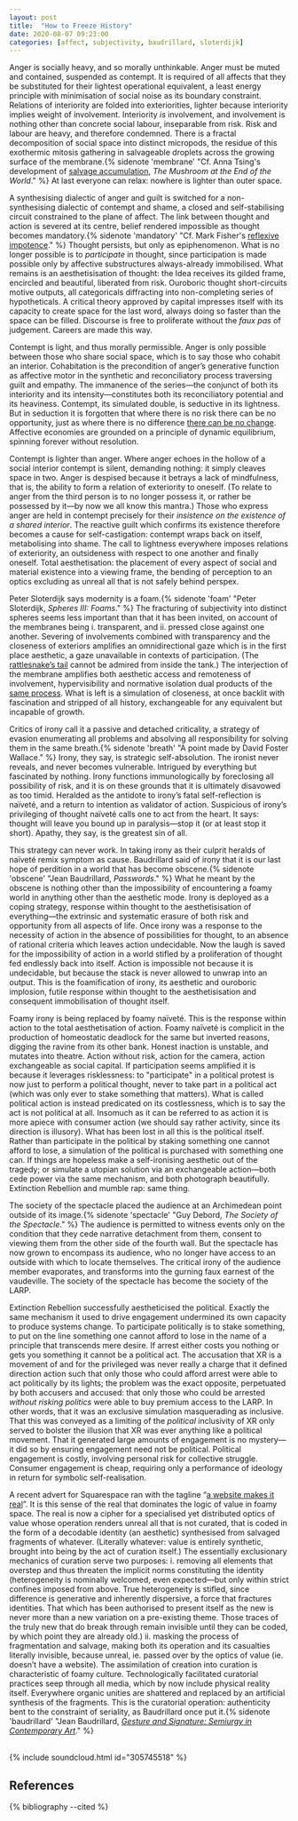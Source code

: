 ```yaml
---
layout: post
title:  "How to Freeze History"
date: 2020-08-07 09:23:00
categories: [affect, subjectivity, baudrillard, sloterdijk]
---
```


Anger is socially heavy, and so morally unthinkable. Anger must be muted and contained, suspended as contempt. It is required of all affects that they be substituted for their lightest operational equivalent, a least energy principle with minimisation of social noise as its boundary constraint. Relations of interiority are folded into exteriorities, lighter because interiority implies weight of involvement. Interiority _is_ involvement, and involvement is nothing other than concrete social labour, inseparable from risk. Risk and labour are heavy, and therefore condemned. There is a fractal decomposition of social space into distinct micropods, the residue of this exothermic mitosis gathering in salvageable droplets across the growing surface of the membrane.{% sidenote 'membrane' "Cf. Anna Tsing's development of [salvage accumulation](https://aworkinglibrary.com/writing/salvage), _The Mushroom at the End of the World_." %} At last everyone can relax: nowhere is lighter than outer space.

<!--more-->

A synthesising dialectic of anger and guilt is switched for a non-synthesising dialectic of contempt and shame, a closed and self-stabilising circuit constrained to the plane of affect. The link between thought and action is severed at its centre, belief rendered impossible as thought becomes mandatory.{% sidenote 'mandatory' "Cf. Mark Fisher's [reflexive impotence](http://k-punk.abstractdynamics.org/archives/007656.html)." %} Thought persists, but only as epiphenomenon. What is no longer possible is to _participate_ in thought, since participation is made possible only by affective substructures always-already immobilised. What remains is an aesthetisisation of thought: the Idea receives its gilded frame, encircled and beautiful, liberated from risk. Ouroboric thought short-circuits motive outputs, all categoricals diffracting into non-completing series of hypotheticals. A critical theory approved by capital impresses itself with its capacity to create space for the last word, always doing so faster than the space can be filled. Discourse is free to proliferate without the _faux pas_ of judgement. Careers are made this way.

Contempt is light, and thus morally permissible. Anger is only possible between those who share social space, which is to say those who cohabit an interior. Cohabitation is the precondition of anger’s generative function as affective motor in the synthetic and reconciliatory process traversing guilt and empathy. The immanence of the series—the conjunct of both its interiority and its intensity—constitutes both its reconciliatory potential and its heaviness. Contempt, its simulated double, is seductive in its lightness. But in seduction it is forgotten that where there is no risk there can be no opportunity, just as where there is no difference [there can be no change](https://leplatopus.wordpress.com/2014/09/24/karl-popper-on-the-cosmology-of-anaximander/). Affective economies are grounded on a principle of dynamic equilibrium, spinning forever without resolution.

Contempt is lighter than anger. Where anger echoes in the hollow of a social interior contempt is silent, demanding nothing: it simply cleaves space in two. Anger is despised because it betrays a lack of mindfulness, that is, the ability to form a relation of exteriority to oneself. (To relate to anger from the third person is to no longer possess it, or rather be possessed by it—by now we all know this mantra.) Those who express anger are held in contempt precisely for their _insistence on the existence of a shared interior_. The reactive guilt which confirms its existence therefore becomes a cause for self-castigation: contempt wraps back on itself, metabolising into shame. The call to lightness everywhere imposes relations of exteriority, an outsideness with respect to one another and finally oneself. Total aesthetisation: the placement of every aspect of social and material existence into a viewing frame, the bending of perception to an optics excluding as unreal all that is not safely behind perspex.

Peter Sloterdijk says modernity is a foam.{% sidenote 'foam' "Peter Sloterdijk, _Spheres III: Foams_." %} The fracturing of subjectivity into distinct spheres seems less important than that it has been invited, on account of the membranes being i. transparent, and ii. pressed close against one another. Severing of involvements combined with transparency and the closeness of exteriors amplifies an omnidirectional gaze which is in the first place aesthetic, a gaze unavailable in contexts of participation. (The [rattlesnake’s tail]({{site.baseurl}}/2020/05/06/false-consciousness.html) cannot be admired from inside the tank.) The interjection of the membrane amplifies both aesthetic access and remoteness of involvement, hypervisibility and normative isolation dual products of the [same process]({{site.baseurl}}/2020/07/10/benjamin-decay.html). What is left is a simulation of closeness, at once backlit with fascination and stripped of all history, exchangeable for any equivalent but incapable of growth.

Critics of irony call it a passive and detached criticality, a strategy of evasion enumerating all problems and absolving all responsibility for solving them in the same breath.{% sidenote 'breath' "A point made by David Foster Wallace." %} Irony, they say, is strategic self-absolution. The ironist never reveals, and never becomes vulnerable. Intrigued by everything but fascinated by nothing. Irony functions immunologically by foreclosing all possibility of risk, and it is on these grounds that it is ultimately disavowed as too timid. Heralded as the antidote to irony’s fatal self-reflection is naïveté, and a return to intention as validator of action. Suspicious of irony’s privileging of thought naïveté calls one to act from the heart. It says: thought will leave you bound up in paralysis—stop it (or at least stop it short). Apathy, they say, is the greatest sin of all.

This strategy can never work. In taking irony as their culprit heralds of naïveté remix symptom as cause. Baudrillard said of irony that it is our last hope of perdition in a world that has become obscene.{% sidenote 'obscene' "Jean Baudrillard, _Passwords_." %} What he meant by the obscene is nothing other than the impossibility of encountering a foamy world in anything other than the aesthetic mode. Irony is deployed as a coping strategy, response within thought to the aesthetisisation of everything—the extrinsic and systematic erasure of both risk and opportunity from all aspects of life. Once irony was a response to the necessity of action in the absence of possibilities for thought, to an absence of rational criteria which leaves action undecidable. Now the laugh is saved for the impossibility of action in a world stifled by a proliferation of thought fed endlessly back into itself. Action is impossible not because it is undecidable, but because the stack is never allowed to unwrap into an output. This is the foamification of irony, its aesthetic and ouroboric implosion, futile response within thought to the aesthetisisation and consequent immobilisation of thought itself.

Foamy irony is being replaced by foamy naïveté. This is the response within action to the total aesthetisation of action. Foamy naïveté is complicit in the production of homeostatic deadlock for the same but inverted reasons, digging the ravine from its other bank. Honest inaction is unstable,  and mutates into theatre. Action without risk, action for the camera, action exchangeable as social capital. If participation seems amplified it is because it leverages risklessness: to "participate" in a political protest is now just to perform a political thought, never to take part in a political act (which was only ever to stake something that matters). What is called political action is instead predicated on its costlessness, which is to say the act is not political at all. Insomuch as it can be referred to as action it is more apiece with consumer action (we should say rather activity, since its direction is illusory). What has been lost in all this is the political itself. Rather than participate in the political by staking something one cannot afford to lose, a simulation of the political is purchased with something one can. If things are hopeless make a self-ironising aesthetic out of the tragedy; or simulate a utopian solution via an exchangeable action—both cede power via the same mechanism, and both photograph beautifully. Extinction Rebellion and mumble rap: same thing.

The society of the spectacle placed the audience at an Archimedean point outside of its image.{% sidenote 'spectacle' "Guy Debord, _The Society of the Spectacle_." %} The audience is permitted to witness events only on the condition that they cede narrative detachment from them, consent to viewing them from the other side of the fourth wall. But the spectacle has now grown to encompass its audience, who no longer have access to an outside with which to locate themselves. The critical irony of the audience member evaporates, and transforms into the gurning faux earnest of the vaudeville. The society of the spectacle has become the society of the LARP.

Extinction Rebellion successfully aestheticised the political. Exactly the same mechanism it used to drive engagement undermined its own capacity to produce systems change. To participate politically is to stake something, to put on the line something one cannot afford to lose in the name of a principle that transcends mere desire. If arrest either costs you nothing or gets you something it cannot be a political act.  The accusation that XR is a movement of and for the privileged was never really a charge that it defined direction action such that only those who could afford arrest were able to act politically by its lights; the problem was the exact opposite, perpetuated by both accusers and accused: that only those who could be arrested _without risking politics_ were able to buy premium access to the LARP. In other words, that it was an exclusive simulation masquerading as inclusive. That this was conveyed as a limiting of the _political_ inclusivity of XR only served to bolster the illusion that XR was ever anything like a political movement. That it generated large amounts of engagement is no mystery—it did so by ensuring engagement need not be political. Political engagement is costly, involving personal risk for collective struggle. Consumer engagement is cheap, requiring only a performance of ideology in return for symbolic self-realisation.

A recent advert for Squarespace ran with the tagline “[a website makes it real]({{site.baseurl}}/2020/05/10/the-public-real.html)”. It is this sense of the real that dominates the logic of value in foamy space. The real is now a cipher for a specialised yet distributed optics of value whose operation renders unreal all that is not curated, that is coded in the form of a decodable identity (an aesthetic) synthesised from salvaged fragments of whatever. (Literally whatever: value is entirely synthetic, brought into being by the act of curation itself.) The essentially exclusionary mechanics of curation serve two purposes: i. removing all elements that overstep and thus threaten the implicit norms constituting the identity (heterogeneity is nominally welcomed, even expected—but only within strict confines imposed from above. True heterogeneity is stifled, since difference is generative and inherently dispersive, a force that fractures identities. That which has been authorised to present itself as the new is never more than a new variation on a pre-existing theme. Those traces of the truly new that do break through remain invisible until they can be coded, by which point they are already old.) ii. masking the process of fragmentation and salvage, making both its operation and its casualties literally invisible, because unreal, ie. passed over by the optics of value (ie. doesn’t have a website). The assimilation of creation into curation is characteristic of foamy culture. Technologically facilitated curatorial practices seep through all media, which by now include physical reality itself. Everywhere organic unities are shattered and replaced by an artificial synthesis of the fragments. This is the curatorial operation: authenticity bent to the constraint of seriality, as Baudrillard once put it.{% sidenote 'baudrillard' "Jean Baudrillard, [_Gesture and Signature: Semiurgy in Contemporary Art_](/assets/pdf/baudrillard-gesture.pdf)." %}
<br />
<br />

{% include soundcloud.html id="305745518"  %}

## References
{% bibliography --cited %}
